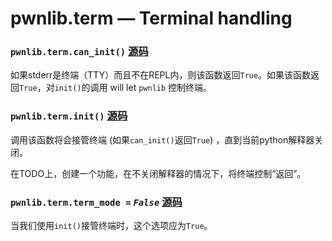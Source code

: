 # pwnlib.term — Terminal handling

### `pwnlib.term.can_init()` [源码](https://github.com/Gallopsled/pwntools/blob/67473560c7/pwnlib/term.py#L23-55)

如果stderr是终端（TTY）而且不在REPL内，则该函数返回`True`。如果该函数返回`True`，对`init()`的调用 will let `pwnlib` 控制终端。

### `pwnlib.term.init()` [源码](https://github.com/Gallopsled/pwntools/blob/67473560c7/pwnlib/term.py#L58-83)

调用该函数将会接管终端 (如果`can_init()`返回`True`) ，直到当前python解释器关闭。

在TODO上，创建一个功能，在不关闭解释器的情况下，将终端控制“返回”。

### `pwnlib.term.term_mode =` *`False`* [源码](https://github.com/Gallopsled/pwntools/blob/67473560c7/pwnlib/term.py)

当我们使用`init()`接管终端时，这个选项应为`True`。